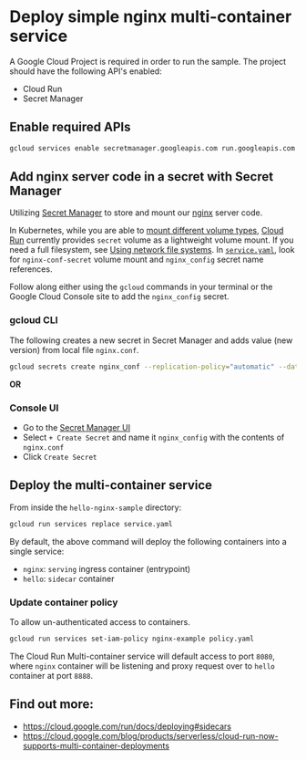 # Deploy simple nginx multi-container service

A Google Cloud Project is required in order to run the sample. The project should have the following API's enabled:

* Cloud Run
* Secret Manager

## Enable required APIs

```bash
gcloud services enable secretmanager.googleapis.com run.googleapis.com
```

## Add nginx server code in a secret with Secret Manager

Utilizing [Secret Manager](https://cloud.google.com/secret-manager) to store and mount our [nginx](https://www.nginx.com/) server code.

In Kubernetes, while you are able to [mount different volume types](https://kubernetes.io/docs/concepts/storage/volumes/), 
[Cloud Run](https://cloud.google.com/run/docs/reference/yaml/v1) currently provides `secret` volume as a lightweight volume mount. If you need a full filesystem, see [Using network file systems](https://cloud.google.com/run/docs/using-network-file-systems).
In [`service.yaml`](./service.yaml), look for `nginx-conf-secret` volume mount and `nginx_config` secret name references.

Follow along either using the `gcloud` commands in your terminal or the Google Cloud Console site to add the `nginx_config` secret.

### gcloud CLI

The following creates a new secret in Secret Manager and adds value (new version) from local file `nginx.conf`.

```bash
gcloud secrets create nginx_conf --replication-policy="automatic" --data-file="./nginx.conf"
```

**OR** 

### Console UI

* Go to the [Secret Manager UI](https://console.cloud.google.com/security/secret-manager)
* Select `+ Create Secret` and name it `nginx_config` with the contents of `nginx.conf`
* Click `Create Secret`

## Deploy the multi-container service

From inside the `hello-nginx-sample` directory:

```sh
gcloud run services replace service.yaml
```

By default, the above command will deploy the following containers into a single service:

* `nginx`: `serving` ingress container (entrypoint)
* `hello`: `sidecar` container

### Update container policy

To allow un-authenticated access to containers.

```bash
gcloud run services set-iam-policy nginx-example policy.yaml
```

The Cloud Run Multi-container service will default access to port `8080`,
where `nginx` container will be listening and proxy request over to `hello` container at port `8888`.

## Find out more:

* https://cloud.google.com/run/docs/deploying#sidecars
* https://cloud.google.com/blog/products/serverless/cloud-run-now-supports-multi-container-deployments
